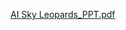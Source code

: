 [AI Sky Leopards_PPT.pdf](https://github.com/user-attachments/files/16281738/AI.Sky.Leopards_PPT.pdf)
